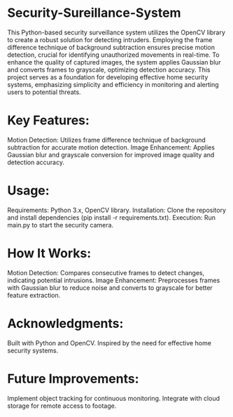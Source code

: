 # Security-Sureillance-System
This Python-based security surveillance system utilizes the OpenCV library to create a robust solution for detecting intruders. Employing the frame difference technique of background subtraction ensures precise motion detection, crucial for identifying unauthorized movements in real-time. To enhance the quality of captured images, the system applies Gaussian blur and converts frames to grayscale, optimizing detection accuracy. This project serves as a foundation for developing effective home security systems, emphasizing simplicity and efficiency in monitoring and alerting users to potential threats.

# Key Features:

Motion Detection: Utilizes frame difference technique of background subtraction for accurate motion detection.
Image Enhancement: Applies Gaussian blur and grayscale conversion for improved image quality and detection accuracy.

# Usage:

Requirements: Python 3.x, OpenCV library.
Installation: Clone the repository and install dependencies (pip install -r requirements.txt).
Execution: Run main.py to start the security camera.

# How It Works:

Motion Detection: Compares consecutive frames to detect changes, indicating potential intrusions.
Image Enhancement: Preprocesses frames with Gaussian blur to reduce noise and converts to grayscale for better feature extraction.

# Acknowledgments:

Built with Python and OpenCV.
Inspired by the need for effective home security systems.

# Future Improvements:

Implement object tracking for continuous monitoring.
Integrate with cloud storage for remote access to footage.
